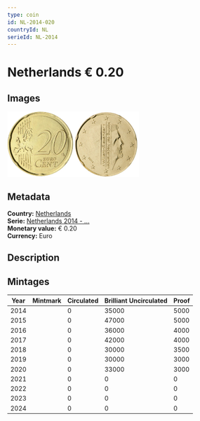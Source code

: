 ```yaml
---
type: coin
id: NL-2014-020
countryId: NL
serieId: NL-2014
---
```


# Netherlands € 0.20

## Images

<img src="../../../Images/common-2007-020.webp" height="150" alt="Front image"><img src="Images/netherlands-2014-020.webp" height="150" alt="Back image">

## Metadata

**Country:** [Netherlands](../index.md)\
**Serie:** [Netherlands 2014 - ...](index.md)\
**Monetary value:** € 0.20\
**Currency:** Euro

## Description

## Mintages

| Year | Mintmark | Circulated | Brilliant Uncirculated | Proof |
| ---- | -------- | ---------- | ---------------------- | ----- |
| 2014 |          | 0          | 35000                  | 5000  |
| 2015 |          | 0          | 47000                  | 5000  |
| 2016 |          | 0          | 36000                  | 4000  |
| 2017 |          | 0          | 42000                  | 4000  |
| 2018 |          | 0          | 30000                  | 3500  |
| 2019 |          | 0          | 30000                  | 3000  |
| 2020 |          | 0          | 33000                  | 3000  |
| 2021 |          | 0          | 0                      | 0     |
| 2022 |          | 0          | 0                      | 0     |
| 2023 |          | 0          | 0                      | 0     |
| 2024 |          | 0          | 0                      | 0     |
